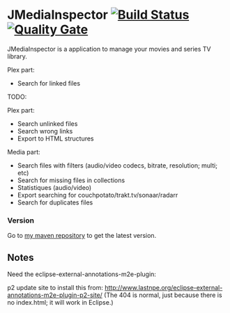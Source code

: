 # JMediaInspector [![Build Status](https://travis-ci.org/welle/JMediaInspector.svg?branch=master)](https://travis-ci.org/welle/JMediaInspector) [![Quality Gate](https://sonarcloud.io/api/badges/gate?key=aka.jmediainspector:JMediaInspector)](https://sonarcloud.io/dashboard/index/aka.jmediainspector:JMediaInspector) #

JMediaInspector is a application to manage your movies and series TV library.

Plex part:
- Search for linked files


TODO:

Plex part:
- Search unlinked files
- Search wrong links
- Export to HTML structures

Media part:
- Search files with filters (audio/video codecs, bitrate, resolution; multi; etc)
- Search for missing files in collections
- Statistiques (audio/video)
- Export searching for couchpotato/trakt.tv/sonaar/radarr
- Search for duplicates files

### Version

Go to [my maven repository](https://github.com/welle/maven-repository) to get the latest version.

## Notes
Need the eclipse-external-annotations-m2e-plugin: 

p2 update site to install this from: http://www.lastnpe.org/eclipse-external-annotations-m2e-plugin-p2-site/ (The 404 is normal, just because there is no index.html; it will work in Eclipse.)